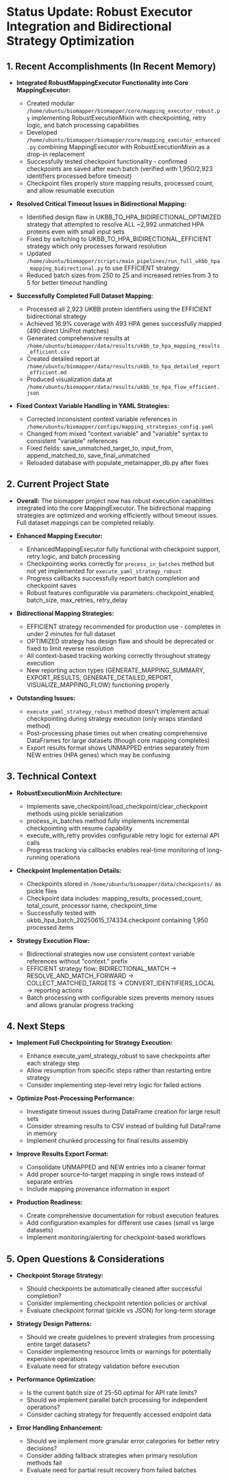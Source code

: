 # Status Update: Robust Executor Integration and Bidirectional Strategy Optimization

## 1. Recent Accomplishments (In Recent Memory)

- **Integrated RobustMappingExecutor Functionality into Core MappingExecutor:**
  - Created modular `/home/ubuntu/biomapper/biomapper/core/mapping_executor_robust.py` implementing RobustExecutionMixin with checkpointing, retry logic, and batch processing capabilities
  - Developed `/home/ubuntu/biomapper/biomapper/core/mapping_executor_enhanced.py` combining MappingExecutor with RobustExecutionMixin as a drop-in replacement
  - Successfully tested checkpoint functionality - confirmed checkpoints are saved after each batch (verified with 1,950/2,923 identifiers processed before timeout)
  - Checkpoint files properly store mapping results, processed count, and allow resumable execution

- **Resolved Critical Timeout Issues in Bidirectional Mapping:**
  - Identified design flaw in UKBB_TO_HPA_BIDIRECTIONAL_OPTIMIZED strategy that attempted to resolve ALL ~2,992 unmatched HPA proteins even with small input sets
  - Fixed by switching to UKBB_TO_HPA_BIDIRECTIONAL_EFFICIENT strategy which only processes forward resolution
  - Updated `/home/ubuntu/biomapper/scripts/main_pipelines/run_full_ukbb_hpa_mapping_bidirectional.py` to use EFFICIENT strategy
  - Reduced batch sizes from 250 to 25 and increased retries from 3 to 5 for better timeout handling

- **Successfully Completed Full Dataset Mapping:**
  - Processed all 2,923 UKBB protein identifiers using the EFFICIENT bidirectional strategy
  - Achieved 16.9% coverage with 493 HPA genes successfully mapped (490 direct UniProt matches)
  - Generated comprehensive results at `/home/ubuntu/biomapper/data/results/ukbb_to_hpa_mapping_results_efficient.csv`
  - Created detailed report at `/home/ubuntu/biomapper/data/results/ukbb_to_hpa_detailed_report_efficient.md`
  - Produced visualization data at `/home/ubuntu/biomapper/data/results/ukbb_to_hpa_flow_efficient.json`

- **Fixed Context Variable Handling in YAML Strategies:**
  - Corrected inconsistent context variable references in `/home/ubuntu/biomapper/configs/mapping_strategies_config.yaml`
  - Changed from mixed "context.variable" and "variable" syntax to consistent "variable" references
  - Fixed fields: save_unmatched_target_to, input_from, append_matched_to, save_final_unmatched
  - Reloaded database with populate_metamapper_db.py after fixes

## 2. Current Project State

- **Overall:** The biomapper project now has robust execution capabilities integrated into the core MappingExecutor. The bidirectional mapping strategies are optimized and working efficiently without timeout issues. Full dataset mappings can be completed reliably.

- **Enhanced Mapping Executor:**
  - EnhancedMappingExecutor fully functional with checkpoint support, retry logic, and batch processing
  - Checkpointing works correctly for `process_in_batches` method but not yet implemented for `execute_yaml_strategy_robust`
  - Progress callbacks successfully report batch completion and checkpoint saves
  - Robust features configurable via parameters: checkpoint_enabled, batch_size, max_retries, retry_delay

- **Bidirectional Mapping Strategies:**
  - EFFICIENT strategy recommended for production use - completes in under 2 minutes for full dataset
  - OPTIMIZED strategy has design flaw and should be deprecated or fixed to limit reverse resolution
  - All context-based tracking working correctly throughout strategy execution
  - New reporting action types (GENERATE_MAPPING_SUMMARY, EXPORT_RESULTS, GENERATE_DETAILED_REPORT, VISUALIZE_MAPPING_FLOW) functioning properly

- **Outstanding Issues:**
  - `execute_yaml_strategy_robust` method doesn't implement actual checkpointing during strategy execution (only wraps standard method)
  - Post-processing phase times out when creating comprehensive DataFrames for large datasets (though core mapping completes)
  - Export results format shows UNMAPPED entries separately from NEW entries (HPA genes) which may be confusing

## 3. Technical Context

- **RobustExecutionMixin Architecture:**
  - Implements save_checkpoint/load_checkpoint/clear_checkpoint methods using pickle serialization
  - process_in_batches method fully implements incremental checkpointing with resume capability
  - execute_with_retry provides configurable retry logic for external API calls
  - Progress tracking via callbacks enables real-time monitoring of long-running operations

- **Checkpoint Implementation Details:**
  - Checkpoints stored in `/home/ubuntu/biomapper/data/checkpoints/` as pickle files
  - Checkpoint data includes: mapping_results, processed_count, total_count, processor name, checkpoint_time
  - Successfully tested with ukbb_hpa_batch_20250615_174334.checkpoint containing 1,950 processed items

- **Strategy Execution Flow:**
  - Bidirectional strategies now use consistent context variable references without "context." prefix
  - EFFICIENT strategy flow: BIDIRECTIONAL_MATCH → RESOLVE_AND_MATCH_FORWARD → COLLECT_MATCHED_TARGETS → CONVERT_IDENTIFIERS_LOCAL → reporting actions
  - Batch processing with configurable sizes prevents memory issues and allows granular progress tracking

## 4. Next Steps

- **Implement Full Checkpointing for Strategy Execution:**
  - Enhance execute_yaml_strategy_robust to save checkpoints after each strategy step
  - Allow resumption from specific steps rather than restarting entire strategy
  - Consider implementing step-level retry logic for failed actions

- **Optimize Post-Processing Performance:**
  - Investigate timeout issues during DataFrame creation for large result sets
  - Consider streaming results to CSV instead of building full DataFrame in memory
  - Implement chunked processing for final results assembly

- **Improve Results Export Format:**
  - Consolidate UNMAPPED and NEW entries into a cleaner format
  - Add proper source-to-target mapping in single rows instead of separate entries
  - Include mapping provenance information in export

- **Production Readiness:**
  - Create comprehensive documentation for robust execution features
  - Add configuration examples for different use cases (small vs large datasets)
  - Implement monitoring/alerting for checkpoint-based workflows

## 5. Open Questions & Considerations

- **Checkpoint Storage Strategy:**
  - Should checkpoints be automatically cleaned after successful completion?
  - Consider implementing checkpoint retention policies or archival
  - Evaluate checkpoint format (pickle vs JSON) for long-term storage

- **Strategy Design Patterns:**
  - Should we create guidelines to prevent strategies from processing entire target datasets?
  - Consider implementing resource limits or warnings for potentially expensive operations
  - Evaluate need for strategy validation before execution

- **Performance Optimization:**
  - Is the current batch size of 25-50 optimal for API rate limits?
  - Should we implement parallel batch processing for independent operations?
  - Consider caching strategy for frequently accessed endpoint data

- **Error Handling Enhancement:**
  - Should we implement more granular error categories for better retry decisions?
  - Consider adding fallback strategies when primary resolution methods fail
  - Evaluate need for partial result recovery from failed batches